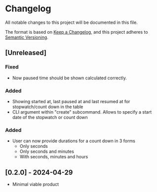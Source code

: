 # Changelog

All notable changes to this project will be documented in this file.

The format is based on [Keep a Changelog](https://keepachangelog.com/en/1.1.0/),
and this project adheres to [Semantic Versioning](https://semver.org/spec/v2.0.0.html).

## [Unreleased]

### Fixed

- Now paused time should be shown calculated correctly.

### Added

- Showing started at, last paused at and last resumed at for stopwatch/count down in the table 
- CLI argument within "create" subcommand. Allows to specify a start date of the stopwatch or count down


### Added

- User can now provide durations for a count down in 3 forms
  - Only seconds
  - Only seconds and minutes
  - With seconds, minutes and hours

## [0.2.0] - 2024-04-29 

- Minimal viable product
